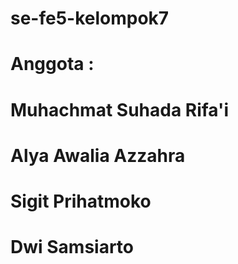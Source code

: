 # se-fe5-kelompok7
# Anggota :
# Muhachmat Suhada Rifa'i
# Alya Awalia Azzahra
# Sigit Prihatmoko
# Dwi Samsiarto

